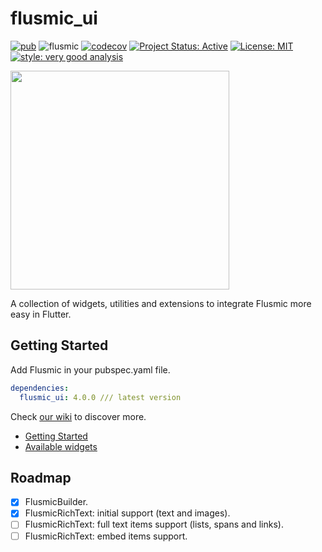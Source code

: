 # flusmic_ui

[![pub](https://img.shields.io/badge/pub-4.0.0-blue)](https://pub.dev/packages/flusmic_ui)
![flusmic](https://github.com/PixelaGt/flusmic/workflows/flusmic_ui/badge.svg?branch=master&event=push)
[![codecov](https://codecov.io/gh/PixelaGt/flusmic/branch/master/graph/badge.svg)](https://codecov.io/gh/PixelaGt/flusmic)
[![Project Status: Active](https://www.repostatus.org/badges/latest/active.svg)](https://www.repostatus.org/#active)
[![License: MIT](https://img.shields.io/badge/license-MIT-blue.svg)](https://opensource.org/licenses/MIT)
[![style: very good analysis](https://img.shields.io/badge/style-very_good_analysis-B22C89.svg)](https://pub.dev/packages/very_good_analysis)

<img src="https://raw.githubusercontent.com/PixelaGt/flusmic/master/images/flusmic-2.png" width="350">

A collection of widgets, utilities and extensions to integrate Flusmic more easy in Flutter.

## Getting Started

Add Flusmic in your pubspec.yaml file.

```yaml
dependencies:
  flusmic_ui: 4.0.0 /// latest version
```

Check [our wiki](https://github.com/PixelaGt/flusmic/wiki/About-Flusmic-ui) to discover more.

* [Getting Started](https://github.com/PixelaGt/flusmic/wiki/Getting-Started-Flusmic-ui)
* [Available widgets](https://github.com/PixelaGt/flusmic/wiki/Available-widgets)


## Roadmap
- [X] FlusmicBuilder.
- [X] FlusmicRichText: initial support (text and images).
- [ ] FlusmicRichText: full text items support (lists, spans and links).
- [ ] FlusmicRichText: embed items support.
